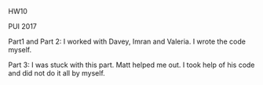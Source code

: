 HW10


PUI 2017

Part1 and Part 2: I worked with Davey, Imran and Valeria. I wrote the code myself.

Part 3: I was stuck with this part. Matt helped me out. I took help of his code and did not do it all by myself. 
